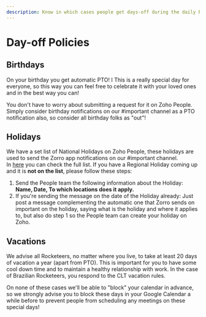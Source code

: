 ```yaml
---
description: Know in which cases people get days-off during the daily Rocketeer life!
---
```


# Day-off Policies

## Birthdays

On your birthday you get automatic PTO! I This is a really special day for everyone, so this way you can feel free to celebrate it with your loved ones and in the best way you can!   
  
You don't have to worry about submitting a request for it on Zoho People. Simply consider birthday notifications on our \#important channel as a PTO notification also, so consider all birthday folks as "out"!

## Holidays

We have a set list of National Holidays on Zoho People, these holidays are used to send the Zorro app notifications on our \#important channel.   
In [here](https://people.zoho.com/rocketchat/zp#leavetracker/holiday/list) you can check the full list. If you have a Regional Holiday coming up and it is **not on the list**, please follow these steps:  
  
1. Send the People team the following information about the Holiday: **Name, Date, To which locations does it apply.**  
2. If you're sending the message on the date of the Holiday already: Just post a message complementing the automatic one that Zorro sends on important on the holiday, saying what is the holiday and where it applies to, but also do step 1 so the People team can create your holiday on Zoho.

## Vacations

We advise all Rocketeers, no matter where you live, to take at least 20 days of vacation a year \(apart from PTO\). This is important for you to have some cool down time and to maintain a healthy relationship with work. In the case of Brazilian Rocketeers, you respond to the CLT vacation rules. 

  
On none of these cases we'll be able to "block" your calendar in advance, so we strongly advise you to block these days in your Google Calendar a while before to prevent people from scheduling any meetings on these special days! 


